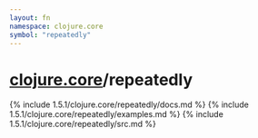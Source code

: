 ```yaml
---
layout: fn
namespace: clojure.core
symbol: "repeatedly"
---
```


# [clojure.core](../)/repeatedly

{% include 1.5.1/clojure.core/repeatedly/docs.md %}
{% include 1.5.1/clojure.core/repeatedly/examples.md %}
{% include 1.5.1/clojure.core/repeatedly/src.md %}

